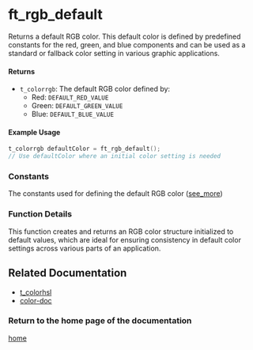 # ft_rgb_default
Returns a default RGB color. This default color is defined by predefined constants for the red, green, and blue components and can be used as a standard or fallback color setting in various graphic applications.

#### Returns
- `t_colorrgb`: The default RGB color defined by:
  - Red: `DEFAULT_RED_VALUE`
  - Green: `DEFAULT_GREEN_VALUE`
  - Blue: `DEFAULT_BLUE_VALUE`

#### Example Usage
```c
t_colorrgb defaultColor = ft_rgb_default();
// Use defaultColor where an initial color setting is needed
```

### Constants
The constants used for defining the default RGB color ([see_more](./t_colorrgb.md))

### Function Details
This function creates and returns an RGB color structure initialized to default values, which are ideal for ensuring consistency in default color settings across various parts of an application.

## Related Documentation
- [t_colorhsl](./t_colorrgb.md)
- [color-doc](../color-doc.md)

### Return to the home page of the documentation
[home](../../home.md)
